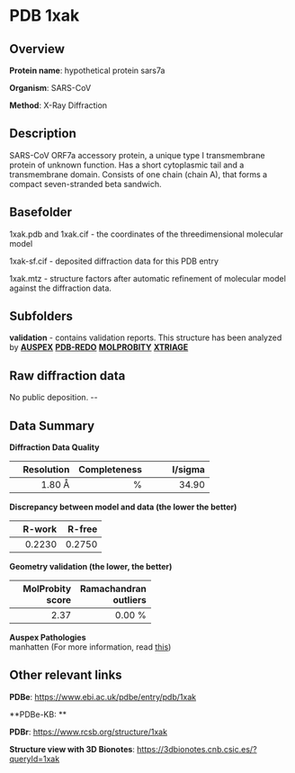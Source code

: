 # PDB 1xak

## Overview

**Protein name**: hypothetical protein sars7a

**Organism**: SARS-CoV

**Method**: X-Ray Diffraction

## Description

SARS-CoV ORF7a accessory protein, a unique type I transmembrane protein of unknown function. Has a short cytoplasmic tail and a transmembrane domain. Consists of one chain (chain A), that forms a compact seven-stranded beta sandwich.

## Basefolder

1xak.pdb and 1xak.cif - the coordinates of the threedimensional molecular model

1xak-sf.cif - deposited diffraction data for this PDB entry

1xak.mtz - structure factors after automatic refinement of molecular model against the diffraction data.

## Subfolders





**validation** - contains validation reports. This structure has been analyzed by [**AUSPEX**](https://github.com/thorn-lab/coronavirus_structural_task_force/tree/master/pdb/hypothetical_protein_sars7a/SARS-CoV/1xak/validation/auspex) [**PDB-REDO**](https://github.com/thorn-lab/coronavirus_structural_task_force/tree/master/pdb/hypothetical_protein_sars7a/SARS-CoV/1xak/validation/pdb-redo) [**MOLPROBITY**](https://github.com/thorn-lab/coronavirus_structural_task_force/tree/master/pdb/hypothetical_protein_sars7a/SARS-CoV/1xak/validation/molprobity) [**XTRIAGE**](https://github.com/thorn-lab/coronavirus_structural_task_force/blob/master/pdb/hypothetical_protein_sars7a/SARS-CoV/1xak/validation/Xtriage_output.log)  



## Raw diffraction data

No public deposition. --<br> 

## Data Summary
**Diffraction Data Quality**

|   | Resolution | Completeness| I/sigma |
|---|-------------:|----------------:|--------------:|
|   |1.80 Å|      %|<img width=50/>34.90|

**Discrepancy between model and data (the lower the better)**

|   | **R-work**| **R-free**   
|---|-------------:|----------------:|           
||  0.2230|  0.2750|

**Geometry validation (the lower, the better)**

|   |**MolProbity<br>score**| **Ramachandran<br>outliers** 
|---|-------------:|----------------:|
||  2.37|  0.00 %|

**Auspex Pathologies**<br> manhatten (For more information, read [this](https://github.com/thorn-lab/coronavirus_structural_task_force/blob/master/pdb/hypothetical_protein_sars7a/SARS-CoV/1xak/validation/auspex/1xak_auspex_comments.txt))

 



## Other relevant links 
**PDBe**:  https://www.ebi.ac.uk/pdbe/entry/pdb/1xak

**PDBe-KB: ** 
 
**PDBr**: https://www.rcsb.org/structure/1xak 

**Structure view with 3D Bionotes**: https://3dbionotes.cnb.csic.es/?queryId=1xak

